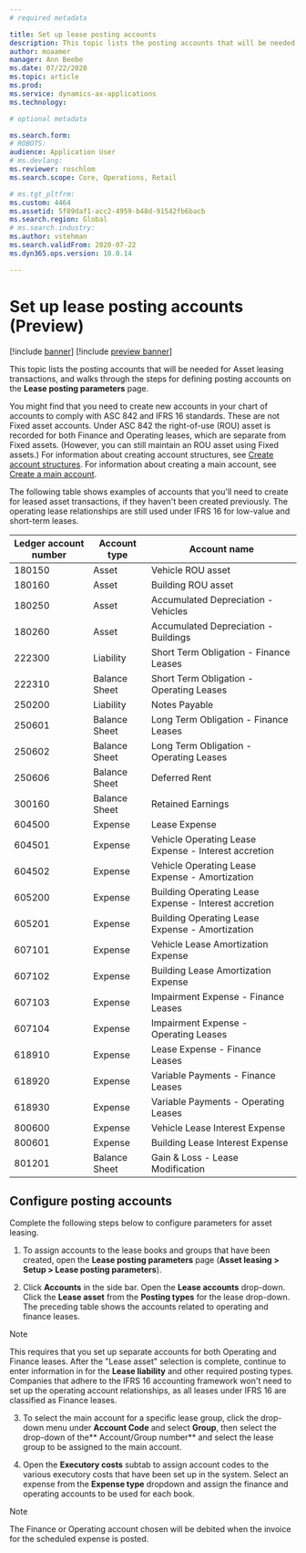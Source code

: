 ```yaml
---
# required metadata

title: Set up lease posting accounts
description: This topic lists the posting accounts that will be needed for Asset leasing transactions, and walks through the steps for defining posting accounts on the Lease posting parameters page.  
author: moaamer
manager: Ann Beebe
ms.date: 07/22/2020
ms.topic: article
ms.prod: 
ms.service: dynamics-ax-applications
ms.technology: 

# optional metadata

ms.search.form: 
# ROBOTS: 
audience: Application User
# ms.devlang: 
ms.reviewer: roschlom
ms.search.scope: Core, Operations, Retail

# ms.tgt_pltfrm: 
ms.custom: 4464
ms.assetid: 5f89daf1-acc2-4959-b48d-91542fb6bacb
ms.search.region: Global
# ms.search.industry: 
ms.author: vstehman
ms.search.validFrom: 2020-07-22
ms.dyn365.ops.version: 10.0.14

---
```


# Set up lease posting accounts (Preview)

[!include [banner](../includes/banner.md)]
[!include [preview banner](../includes/preview-banner.md)]

This topic lists the posting accounts that will be needed for Asset leasing transactions, and walks through the steps for defining posting accounts on the **Lease posting parameters** page. 

You might find that you need to create new accounts in your chart of accounts to comply with ASC 842 and IFRS 16 standards. These are not Fixed asset accounts. Under ASC 842 the right-of-use (ROU) asset is recorded for both Finance and Operating leases, which are separate from Fixed assets. (However, you can still maintain an ROU asset using Fixed assets.) For information about creating account structures, see [Create account structures](../general-ledger/tasks/create-account-structures.md). For information about creating a main account, see [Create a main account](../general-ledger/tasks/create-main-account.md). 

The following table shows examples of accounts that you'll need to create for leased asset transactions, if they haven't been created previously. The operating lease relationships are still used under IFRS 16 for low-value and short-term leases.


|     Ledger account number    	|     Account type     	|     Account name                                             	|
|------------------------------	|----------------------	|--------------------------------------------------------------	|
|     180150                   	|     Asset            	|     Vehicle ROU asset                                        	|
|     180160                   	|     Asset            	|     Building ROU asset                                       	|
|     180250                   	|     Asset            	|     Accumulated Depreciation - Vehicles                      	|
|     180260                   	|     Asset            	|     Accumulated Depreciation - Buildings                     	|
|     222300                   	|     Liability        	|     Short Term Obligation - Finance Leases                   	|
|     222310                   	|     Balance Sheet    	|     Short Term Obligation - Operating Leases                 	|
|     250200                   	|     Liability        	|     Notes Payable                                            	|
|     250601                   	|     Balance Sheet    	|     Long Term Obligation - Finance Leases                    	|
|     250602                   	|     Balance Sheet    	|     Long Term Obligation - Operating Leases                  	|
|     250606                   	|     Balance Sheet    	|     Deferred Rent                                            	|
|     300160                   	|     Balance Sheet    	|     Retained Earnings                                        	|
|     604500                   	|     Expense          	|     Lease Expense                                            	|
|     604501                   	|     Expense          	|     Vehicle Operating Lease Expense - Interest accretion     	|
|     604502                   	|     Expense          	|     Vehicle Operating Lease Expense - Amortization           	|
|     605200                   	|     Expense          	|     Building Operating Lease Expense - Interest accretion    	|
|     605201                   	|     Expense          	|     Building Operating Lease Expense - Amortization          	|
|     607101                   	|     Expense          	|     Vehicle Lease Amortization Expense                       	|
|     607102                   	|     Expense          	|     Building Lease Amortization Expense                      	|
|     607103                   	|     Expense          	|     Impairment Expense - Finance Leases                      	|
|     607104                   	|     Expense          	|     Impairment Expense - Operating Leases                    	|
|     618910                   	|     Expense          	|     Lease Expense - Finance Leases                           	|
|     618920                   	|     Expense          	|     Variable Payments - Finance Leases                       	|
|     618930                   	|     Expense          	|     Variable Payments - Operating Leases                     	|
|     800600                   	|     Expense          	|     Vehicle Lease Interest Expense                           	|
|     800601                   	|     Expense          	|     Building Lease Interest Expense                          	|
|     801201                   	|     Balance Sheet    	|     Gain & Loss - Lease Modification                         	|


## Configure posting accounts

Complete the following steps below to configure parameters for asset leasing.

1. To assign accounts to the lease books and groups that have been created, open the **Lease posting parameters** page (**Asset leasing > Setup > Lease posting parameters**).

2. Click **Accounts** in the side bar. Open the **Lease accounts** drop-down. Click the **Lease asset** from the **Posting types** for the lease drop-down. The preceding table shows the accounts related to operating and finance leases.

> [!Note]
> This requires that you set up separate accounts for both Operating and Finance leases. After the "Lease asset" selection is complete, continue to enter information in for the **Lease liability** and other required posting types. Companies that adhere to the IFRS 16 accounting framework won't need to set up the operating account relationships, as all leases under IFRS 16 are classified as Finance leases.

3. To select the main account for a specific lease group, click the drop-down menu under **Account Code** and select **Group**, then select the drop-down of the** Account/Group number** and select the lease group to be assigned to the main account.

4. Open the **Executory costs** subtab to assign account codes to the various executory costs that have been set up in the system. Select an expense from the **Expense type** dropdown and assign the finance and operating accounts to be used for each book.

> [!Note]
> The Finance or Operating account chosen will be debited when the invoice for the scheduled expense is posted.


